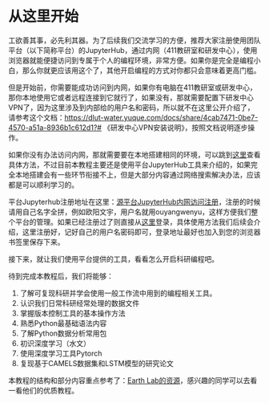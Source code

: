 # 从这里开始

工欲善其事，必先利其器。为了后续我们交流学习的方便，推荐大家注册使用团队平台（以下简称平台）的JupyterHub，通过内网（411教研室和研发中心），使用浏览器就能便捷访问到专属于个人的编程环境，非常方便。如果你是完全是编程小白，那么你就更应该用这个了，其他开启编程的方式对你都只会意味着更高门槛。

但是开始前，你需要能成功访问到内网，如果你有电脑在411教研室或研发中心，那你本地使用它或者远程连接到它就行了，如果没有，那就需要配置下研发中心VPN了，因为这里涉及到内部给的用户名和密码，所以就不在这里公开介绍了，请参考这个文档：https://dlut-water.yuque.com/docs/share/4cab7471-0be7-4570-a51a-8936b1c612d1?# 《研发中心VPN安装说明》，按照文档说明逐步操作。

如果你没有办法访问内网，那就需要要在本地搭建相同的环境，可以跳到[这里](https://github.com/iHeadWater/WaterResources/blob/master/tools/jupyterlab%26markdown.md)查看具体方法，不过目前本教程主要还是使用平台JupyterHub工具来介绍的，如果完全本地搭建会有一些环节衔接不上，但是大部分内容通过网络搜索解决办法，应该都是可以顺利学习的。

平台Jupyterhub注册地址在这里：[源平台JupyterHub内网访问注册](http://jupyterhub.waterism.com:666/hub/signup)，注册的时候请用自己名字全拼，例如欧阳文宇，用户名就用ouyangwenyu，这样方便我们整个平台的管理。如果已经注册过了则直接从[这里](http://jupyterhub.waterism.com:666/)登录，具体使用方法我们后续会介绍，这里注册好，记好自己的用户名密码即可，登录地址最好也加入到您的浏览器书签里保存下来。

接下来，就让我们使用平台提供的工具，看看怎么开启科研编程吧。

待到完成本教程后，我们将能够：

1. 了解可复现科研并学会使用一般工作流中用到的编程相关工具。  
2. 认识我们日常科研经常处理的数据文件
3. 掌握版本控制工具的基本操作方法
4. 熟悉Python最基础语法内容
5. 了解Python数据分析常用包
6. 初识深度学习（水文）
7. 使用深度学习工具Pytorch
8. 复现基于CAMELS数据集和LSTM模型的研究论文

本教程的结构和部分内容重点参考了：[Earth Lab的资源](https://www.earthdatascience.org/)，感兴趣的同学可以去看一看他们的优质教程。
